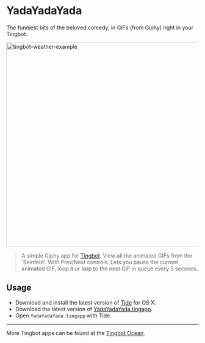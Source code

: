 # YadaYadaYada
The funniest bits of the beloved comedy, in GIFs (from Giphy) right in your Tingbot.

<img width="536" alt="tingbot-weather-example" src="https://cloud.githubusercontent.com/assets/15136039/19155479/b2d4455c-8bef-11e6-94e7-819252e1838a.png">

> A simple Giphy app for [Tingbot](http://tingbot.com). View all the animated GIFs from the 'Seinfeld'. With Prev/Next controls. Lets you pause the current animated GIF, loop it or skip to the next GIF in queue every 5 seconds.

## Usage

* Download and install the latest version of [Tide](https://github.com/tingbot/tide/releases/) for OS X.
* Download the latest version of [YadaYadaYada.tingapp](https://github.com/marcelogaio/YadaYadaYada/archive/v1.0.zip).
* Open `YadaYadaYada.tingapp` with Tide.

---

More Tingbot apps can be found at the [Tingbot Ocean](http://ocean.tingbot.com/).

